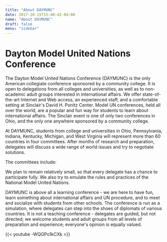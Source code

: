 ```yaml
---
title: "About DAYMUNC"
date: 2017-10-15T15:48:42-04:00
name: "About DAYMUNC"
draft: false
menu: "sidebar"
---
```


# Dayton Model United Nations Conference

The Dayton Model United Nations Conference (DAYMUNC) is the only American collegiate conference sponsored by a community college. It is open to delegations from all colleges and universities, as well as to non-academic adult groups interested in international affairs. We offer state-of-the-art Internet and Web access, an experienced staff, and a comfortable setting at Sinclair's David H. Ponitz Center.
Model UN conferences, held all over the world, are a popular and fun way for students to learn about international affairs. The Sinclair event is one of only two conferences in Ohio, and the only one anywhere sponsored by a community college.

At DAYMUNC, students from college and universities in Ohio, Pennsylvania, Indiana, Kentucky, Michigan, and West Virginia will represent more than 60 countries in four committees. After months of research and preparation, delegates will discuss a wide range of world issues and try to negotiate solutions.

The committees include:

We plan to remain relatively small, so that every delegate has a chance to participate fully. We also try to emulate the rules and practices of the National Model United Nations.

DAYMUNC is above all a learning conference - we are here to have fun, learn something about international affairs and UN procedure, and to meet and socialize with students from other schools. The conference is run as a simulation, where delegates can step into the shoes of diplomats of various countries. It is not a teaching conference - delegates are guided, but not directed; we welcome students and adult groups from all levels of preparation and experience; everyone's opinion is equally valued.

{{< youtube -WQGPo1kCXk >}}